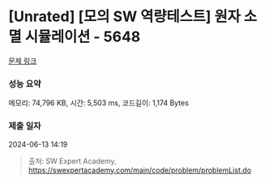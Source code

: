 # [Unrated] [모의 SW 역량테스트] 원자 소멸 시뮬레이션 - 5648 

[문제 링크](https://swexpertacademy.com/main/code/problem/problemDetail.do?contestProbId=AWXRFInKex8DFAUo) 

### 성능 요약

메모리: 74,796 KB, 시간: 5,503 ms, 코드길이: 1,174 Bytes

### 제출 일자

2024-06-13 14:19



> 출처: SW Expert Academy, https://swexpertacademy.com/main/code/problem/problemList.do